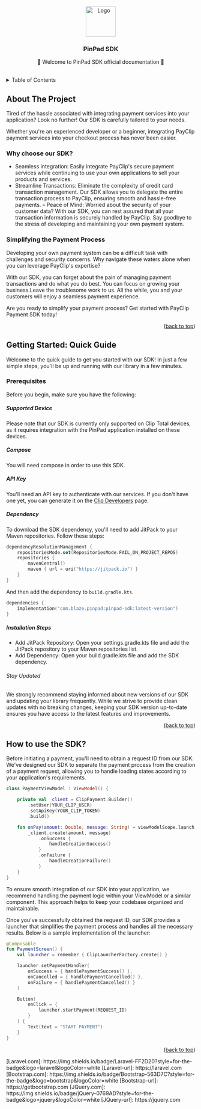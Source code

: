 <a name="readme-top"></a>


<br />
<div align="center">
  <a href="https://github.com/ClipMX/mobile.android.blaze.pinpad.sdk">
    <img src="https://assets-global.website-files.com/635aa55e76b13b5f73be2fe0/635ab4fc38f5e85102e32c6e_logo-clip-orange.svg" alt="Logo" width="80" height="80">
  </a>

  <h3 align="center">PinPad SDK</h3>

  <p align="center">
    📄 Welcome to PinPad SDK official documentation 📄
    <br />
    <br />
  </p>
</div>



<!-- TABLE OF CONTENTS -->
<details>
  <summary>Table of Contents</summary>
  <ol>
    <li>
      <a href="#about-the-project">About The Project</a>
    </li>
    <li>
      <a href="#getting-started">Getting Started</a>
      <ul>
        <li><a href="#prerequisites">Prerequisites</a></li>
        <li><a href="#installation">Installation</a></li>
      </ul>
    </li>
  </ol>
</details>



<!-- ABOUT THE PROJECT -->
## About The Project

Tired of the hassle associated with integrating payment services into your application? Look no further! Our SDK is carefully tailored to your needs.

Whether you're an experienced developer or a beginner, integrating PayClip payment services into your checkout process has never been easier.


### Why choose our SDK?
 - Seamless integration: Easily integrate PayClip's secure payment services while continuing to use your own applications to sell your products and services.
 - Streamline Transactions: Eliminate the complexity of  credit card transaction management. Our SDK allows you to delegate the entire transaction process to PayClip, ensuring smooth and hassle-free payments.
 – Peace of Mind: Worried about the security of your customer data? With our SDK, you can rest assured that all your transaction information is securely handled by PayClip. Say goodbye to the stress of developing and maintaining your own payment system.


### Simplifying the Payment Process 
Developing your own payment system can be a difficult task with challenges and security concerns. Why navigate these waters alone when you can leverage PayClip's expertise?

With our SDK, you can forget about the pain of managing payment transactions and do what you do best. You can focus on growing your business.Leave the troublesome work to us. All the while, you and your customers will enjoy a seamless payment experience.

Are you ready to simplify your payment process? Get started with  PayClip Payment SDK today!

<p align="right">(<a href="#readme-top">back to top</a>)</p>



<!-- GETTING STARTED -->
## Getting Started: Quick Guide

Welcome to the quick guide to get you started with our SDK! In just a few simple steps, you'll be up and running with our library in a few minutes.

### Prerequisites
Before you begin, make sure you have the following:

##### Supported Device
Please note that our SDK is currently only supported on Clip Total devices, as it requires integration with the PinPad application installed on these devices.

##### Compose
You will need compose in order to use this SDK.

##### API Key
You'll need an API key to authenticate with our services. If you don't have one yet, you can generate it on the [Clip Developers](https://developer.clip.mx/reference/token-de-autenticacion#2-crea-un-token-de-autenticaci%C3%B3n-con-codificaci%C3%B3n-base64) page.

##### Dependency
To download the SDK dependency, you'll need to add JitPack to your Maven repositories. Follow these steps:

```settings.gradle.kts
dependencyResolutionManagement {
    repositoriesMode.set(RepositoriesMode.FAIL_ON_PROJECT_REPOS)
    repositories {
        mavenCentral()
        maven { url = uri("https://jitpack.io") }
    }
}
```

And then add the dependency to `build.gradle.kts`.

```build.gradle.kts
dependencies {
    implementation("com.blaze.pinpad:pinpad-sdk:latest-version")
}
```

##### Installation Steps
- Add JitPack Repository: Open your settings.gradle.kts file and add the JitPack repository to your Maven repositories list.
- Add Dependency: Open your build.gradle.kts file and add the SDK dependency.

###### Stay Updated
We strongly recommend staying informed about new versions of our SDK and updating your library frequently. While we strive to provide clean updates with no breaking changes, keeping your SDK version up-to-date ensures you have access to the latest features and improvements.

<p align="right">(<a href="#readme-top">back to top</a>)</p>



## How to use the SDK?

Before initiating a payment, you'll need to obtain a request ID from our SDK. We've designed our SDK to separate the payment process from the creation of a payment request, allowing you to handle loading states according to your application's requirements.

```PaymentViewModel.kt
class PaymentViewModel : ViewModel() {

    private val _client = ClipPayment.Builder()
        .setUser(YOUR_CLIP_USER)
        .setApiKey(YOUR_CLIP_TOKEN)
        .build()

    fun onPay(amount: Double, message: String) = viewModelScope.launch {
        _client.create(amount, message)
            .onSuccess {
                handleCreationSuccess()
            }
            .onFailure {
                handleCreationFailure()
            }
    }
}
```

To ensure smooth integration of our SDK into your application, we recommend handling the payment logic within your ViewModel or a similar component. This approach helps to keep your codebase organized and maintainable.

Once you've successfully obtained the request ID, our SDK provides a launcher that simplifies the payment process and handles all the necessary results. Below is a sample implementation of the launcher:

```Payment.kt
@Composable
fun PaymentScreen() {
    val launcher = remember { ClipLauncherFactory.create() }

    launcher.setPaymentHandler(
        onSuccess = { handlePaymentSuccess() },
        onCancelled = { handlePaymentCancelled() },
        onFailure = { handlePaymentCancelled() }
    )

    Button(
        onClick = {
            launcher.startPayment(REQUEST_ID)
        }
    ) {
        Text(text = "START PAYMENT")
    }
}
```

<p align="right">(<a href="#readme-top">back to top</a>)</p>
[Laravel.com]: https://img.shields.io/badge/Laravel-FF2D20?style=for-the-badge&logo=laravel&logoColor=white
[Laravel-url]: https://laravel.com
[Bootstrap.com]: https://img.shields.io/badge/Bootstrap-563D7C?style=for-the-badge&logo=bootstrap&logoColor=white
[Bootstrap-url]: https://getbootstrap.com
[JQuery.com]: https://img.shields.io/badge/jQuery-0769AD?style=for-the-badge&logo=jquery&logoColor=white
[JQuery-url]: https://jquery.com 
